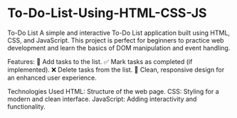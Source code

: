 # To-Do-List-Using-HTML-CSS-JS


To-Do List
A simple and interactive To-Do List application built using HTML, CSS, and JavaScript. This project is perfect for beginners to practice web development and learn the basics of DOM manipulation and event handling.

Features:
📝 Add tasks to the list.
✅ Mark tasks as completed (if implemented).
❌ Delete tasks from the list.
💾 Clean, responsive design for an enhanced user experience.



Technologies Used
HTML: Structure of the web page.
CSS: Styling for a modern and clean interface.
JavaScript: Adding interactivity and functionality.